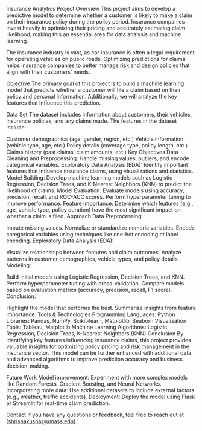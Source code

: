 Insurance Analytics
Project Overview
This project aims to develop a predictive model to determine whether a customer is likely to make a claim on their insurance policy during the policy period. Insurance companies invest heavily in optimizing their pricing and accurately estimating claim likelihood, making this an essential area for data analysis and machine learning.

The insurance industry is vast, as car insurance is often a legal requirement for operating vehicles on public roads. Optimizing predictions for claims helps insurance companies to better manage risk and design policies that align with their customers’ needs.

Objective
The primary goal of this project is to build a machine learning model that predicts whether a customer will file a claim based on their policy and personal information. Additionally, we will analyze the key features that influence this prediction.

Data Set
The dataset includes information about customers, their vehicles, insurance policies, and any claims made. The features in the dataset include:

Customer demographics (age, gender, region, etc.)
Vehicle information (vehicle type, age, etc.)
Policy details (coverage type, policy length, etc.)
Claims history (past claims, claim amounts, etc.)
Key Objectives
Data Cleaning and Preprocessing: Handle missing values, outliers, and encode categorical variables.
Exploratory Data Analysis (EDA): Identify important features that influence insurance claims, using visualizations and statistics.
Model Building: Develop machine learning models such as Logistic Regression, Decision Trees, and K-Nearest Neighbors (KNN) to predict the likelihood of claims.
Model Evaluation: Evaluate models using accuracy, precision, recall, and ROC-AUC scores. Perform hyperparameter tuning to improve performance.
Feature Importance: Determine which features (e.g., age, vehicle type, policy duration) have the most significant impact on whether a claim is filed.
Approach
Data Preprocessing:

Impute missing values.
Normalize or standardize numeric variables.
Encode categorical variables using techniques like one-hot encoding or label encoding.
Exploratory Data Analysis (EDA):

Visualize relationships between features and claim outcomes.
Analyze patterns in customer demographics, vehicle types, and policy details.
Modeling:

Build initial models using Logistic Regression, Decision Trees, and KNN.
Perform hyperparameter tuning with cross-validation.
Compare models based on evaluation metrics (accuracy, precision, recall, F1 score).
Conclusion:

Highlight the model that performs the best.
Summarize insights from feature importance.
Tools & Technologies
Programming Languages: Python
Libraries: Pandas, NumPy, Scikit-learn, Matplotlib, Seaborn
Visualization Tools: Tableau, Matplotlib
Machine Learning Algorithms: Logistic Regression, Decision Trees, K-Nearest Neighbors (KNN)
Conclusion
By identifying key features influencing insurance claims, this project provides valuable insights for optimizing policy pricing and risk management in the insurance sector. This model can be further enhanced with additional data and advanced algorithms to improve prediction accuracy and business decision-making.

Future Work
Model improvement: Experiment with more complex models like Random Forests, Gradient Boosting, and Neural Networks.
Incorporating more data: Use additional datasets to include external factors (e.g., weather, traffic accidents).
Deployment: Deploy the model using Flask or Streamlit for real-time claim prediction.

Contact
If you have any questions or feedback, feel free to reach out at [shrishakusha@umass.edu].

